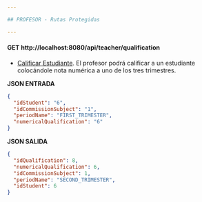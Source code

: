 ```yaml
---

## PROFESOR - Rutas Protegidas

---
```

#### GET http://localhost:8080/api/teacher/qualification
* [Calificar Estudiante](). El profesor podrá calificar a un estudiante colocándole nota numérica a uno de los tres trimestres.

**JSON ENTRADA**
```json
{
  "idStudent": "6",
  "idCommissionSubject": "1",
  "periodName": "FIRST_TRIMESTER",
  "numericalQualification": "6"
}
```

**JSON SALIDA**
```json
{
  "idQualification": 8,
  "numericalQualification": 6,
  "idCommissionSubject": 1,
  "periodName": "SECOND_TRIMESTER",
  "idStudent": 6
}
```